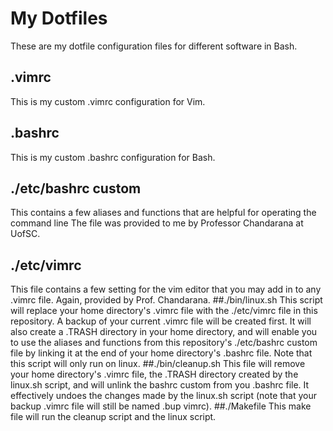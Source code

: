 # My Dotfiles
These are my dotfile configuration files for different software in Bash.
## .vimrc
This is my custom .vimrc configuration for Vim.
## .bashrc
This is my custom .bashrc configuration for Bash.
## ./etc/bashrc custom
This contains a few aliases and functions that are helpful for operating the command line
The file was provided to me by Professor Chandarana at UofSC.
## ./etc/vimrc
This file contains a few setting for the vim editor that you may add in to any .vimrc file.
Again, provided by Prof. Chandarana.
##./bin/linux.sh
This script will replace your home directory's .vimrc file with the ./etc/vimrc file in this repository. A backup of your current .vimrc file will be created first.
It will also create a .TRASH directory in your home directory, and will enable you to use the aliases and functions from this repository's ./etc/bashrc custom file by linking it at the end of your home directory's .bashrc file.
Note that this script will only run on linux.
##./bin/cleanup.sh
This file will remove your home directory's .vimrc file, the .TRASH directory created by the linux.sh script, and will unlink the bashrc custom from you .bashrc file.
It effectively undoes the changes made by the linux.sh script (note that your backup .vimrc file will still be named .bup vimrc).
##./Makefile
This make file will run the cleanup script and the linux script.
